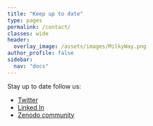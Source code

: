 ```yaml
---
title: "Keep up to date"
type: pages
permalink: /contact/
classes: wide
header:
  overlay_image: /assets/images/MilkyWay.png
author_profile: false
sidebar: 
  nav: "docs"
---
```

Stay up to date follow us:
* [Twitter](https://twitter.com/UK_SKARC)
* [Linked In](https://www.linkedin.com/company/uk-ska-regional-centre-uksrc)
* [Zenodo community](https://zenodo.org/communities/uk_skarc/?page=1&size=20)  
